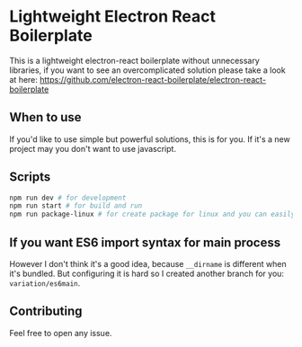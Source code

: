 # Lightweight Electron React Boilerplate

This is a lightweight electron-react boilerplate without unnecessary libraries, if you want to see an overcomplicated solution please take a look at here: https://github.com/electron-react-boilerplate/electron-react-boilerplate

## When to use

If you'd like to use simple but powerful solutions, this is for you. If it's a new project may you don't want to use javascript.

## Scripts

```bash
npm run dev # for development
npm run start # for build and run
npm run package-linux # for create package for linux and you can easily add platforms
```

## If you want ES6 import syntax for main process 
However I don't think it's a good idea, because `__dirname` is different when it's bundled. But configuring it is hard so I created another branch for you: `variation/es6main`.

## Contributing
Feel free to open any issue.
